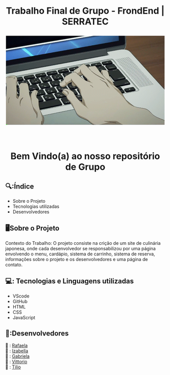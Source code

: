 <h1 align="center">
    
Trabalho Final de Grupo - FrondEnd | SERRATEC


<img src="capaReadme.gif">
</h1>
</div>
</br>

<h1 align="center">
    
Bem Vindo(a) ao nosso repositório de Grupo


## 🔍:Índice

<ul>
    <li>Sobre o Projeto</li>
    <li>Tecnologias utilizadas</li>
    <li>Desenvolvedores</li>
</ul>

## :desktop_computer:Sobre o Projeto


<p>
Contexto do Trabalho: O projeto consiste na crição de um site de culinária japonesa, onde cada desenvolvedor se responsabilizou por uma página envolvendo o menu, cardápio, sistema de carrinho, sistema de reserva, informações sobre o projeto e os desenvolvedores e uma página de contato.
</p>



## 💻: Tecnologias e Linguagens utilizadas

- VScode
- GitHub
- HTML
- CSS
- JavaScript

## 📎:Desenvolvedores

:girl: : <a href="https://github.com/rafxbc">Rafaela</a><br>
:girl: : <a href="https://github.com/izapdelucca">Izabella</a><br>
:girl: : <a href="https://github.com/GabiBasttos">Gabriela</a><br>
:boy: : <a href="https://github.com/vittorioFassano">Vittorio</a><br>
:boy: : <a href="https://github.com/LTilio">Tilio</a><br>
